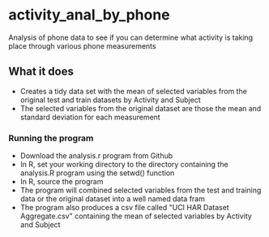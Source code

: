 activity_anal_by_phone
======================

Analysis of phone data to see if you can determine what activity is taking place through various phone measurements

## What it does
* Creates a tidy data set with the mean of selected variables from the original test and train datasets by Activity and Subject
* The selected variables from the original dataset are those the mean and standard deviation for each measurement

### Running the program
* Download the analysis.r program from Github 
* In R, set your working directory to the directory containing the analysis.R program using the setwd() function
* In R, source the program
* The program will combined selected variables from the test and training data or the original dataset into a well named data fram
* The program also produces a csv file called "UCI HAR Dataset Aggregate.csv" containing the mean of selected variables by Activity and Subject
